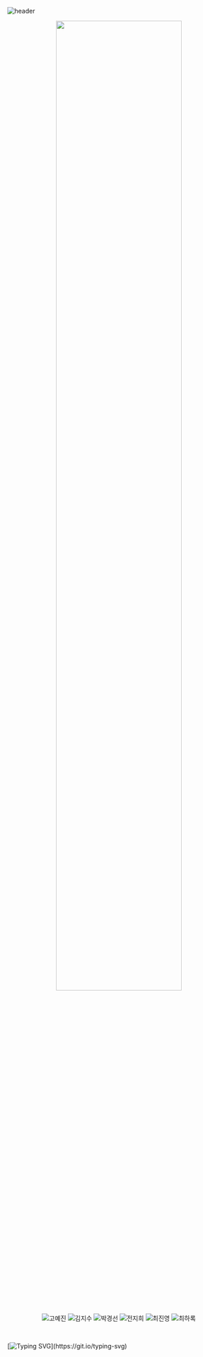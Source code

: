 ![header](https://capsule-render.vercel.app/api?type=waving&color=0:141617,100:303336&height=200&section=header&text=여섯%20대머리&fontSize=75&animation=fadeIn&fontAlignY=35&fontColor=FFFFFF&desc=with%20Groom&descAlignY=55&descAlign=63)

<p align="center">
  <img src="https://github.com/six-bald-heads/.github/assets/47032054/2eff6f8f-7732-4f2d-8b39-9b4fc6ce9f38" width=75%/>
  </br>
  <img src="https://github.com/six-bald-heads/.github/assets/47032054/8924fb3b-066b-48dc-b501-e7f2b52ee6f3" title="고예진"/>
  <img src="https://github.com/six-bald-heads/.github/assets/47032054/da06d83b-170b-4ead-8f87-c1677943c160" title="김지수"/>
  <img src="https://github.com/six-bald-heads/.github/assets/47032054/894e272f-1fd9-4a68-98b9-73f1fdd710b3" title="박경선"/>
  <img src="https://github.com/six-bald-heads/.github/assets/47032054/76b84e20-9346-4845-8363-8e8f95d5cb2e" title="전지희"/>
  <img src="https://github.com/six-bald-heads/.github/assets/47032054/91c13ae8-d580-408c-9aae-9b6a6fb99269" title="최진영"/>
  <img src="https://github.com/six-bald-heads/.github/assets/47032054/1b211b52-e893-4115-b232-f4d36744297c" title="최하록"/>
</p>

</br>

[![Typing SVG](https://readme-typing-svg.demolab.com?font=Ubuntu&size=50&duration=1500&pause=2000&color=303336&vCenter=true&width=720&height=100&lines=Done+is+better+than+perfect!)](https://git.io/typing-svg)

